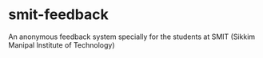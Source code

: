 # smit-feedback
An anonymous feedback system specially for the students at SMIT (Sikkim Manipal Institute of Technology)